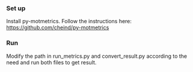 ### Set up
Install py-motmetrics. Follow the instructions here: https://github.com/cheind/py-motmetrics

### Run
Modify the path in run_metrics.py and convert_result.py according to the need and run both files to get result.